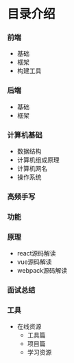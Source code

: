 # 目录介绍

### 前端
- 基础
- 框架
- 构建工具

### 后端
- 基础
- 框架

### 计算机基础
- 数据结构
- 计算机组成原理
- 计算机网名
- 操作系统

### 高频手写

### 功能

### 原理
- react源码解读
- vue源码解读
- webpack源码解读

### 面试总结

### 工具
- 在线资源
    - 工具篇
    - 项目篇
    - 学习资源

